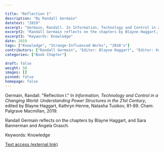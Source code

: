 ```yaml
---

title: "Reflection I"
description: "By Randall Germain"
datetext: "2019"
excerpt: "Germain, Randall. In Information, Technology and Control in a Changing World: Understanding Power Structures in the 21st Century, edited by Blayne Haggart, Kathryn Henne, Natasha Tusikov, 81-89. Cham: Palgrave Macmillan, 2019."
excerpt2: "Randall Germain reflects on the chapters by Blayne Haggart, and Sara Bannerman and Angela Orasch."
excerpt3: "Keywords: Knowledge"
date: 2019
tags: ["Knowledge", "Strange-Influenced Works", "2010's"]
contributors: ["Randall Germain", "Editor: Blayne Haggart", "Editor: Kathryn Henne", "Editor: Natasha Tusikov"]
categories: ["Book Chapter"]

draft: false
weight: 50
images: []
pinned: false
homepage: false
---
```


Germain, Randall. "Reflection I." In *Information, Technology and Control in a Changing World: Understanding Power Structures in the 21st Century*, edited by Blayne Haggart, Kathryn Henne, Natasha Tusikov,  81-89. Cham: Palgrave Macmillan, 2019.

Randall Germain reflects on the chapters by Blayne Haggart, and Sara Bannerman and Angela Orasch.

Keywords: Knowledge

[Text access (external link)](https://www.worldcat.org/title/1111084507)
